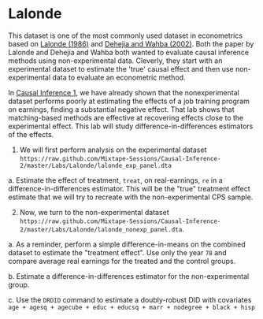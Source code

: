 # Lalonde

This dataset is one of the most commonly used dataset in econometrics based on [Lalonde (1986)](https://econpapers.repec.org/article/aeaaecrev/v_3a76_3ay_3a1986_3ai_3a4_3ap_3a604-20.htm) and [Dehejia and Wahba (2002)](https://www.uh.edu/~adkugler/Dehejia&Wahba.pdf). Both the paper by Lalonde and Dehejia and Wahba both wanted to evaluate causal inference methods using non-experimental data. Cleverly, they start with an experimental dataset to estimate the 'true' causal effect and then use non-experimental data to evaluate an econometric method.

In [Causal Inference 1](github.com/Mixtape-Sessions/Causal-Inference-1), we have already shown that the nonexperimental dataset performs poorly at estimating the effects of a job training program on earnings, finding a substantial negative effect. That lab shows that matching-based methods are effective at recovering effects close to the experimental effect. This lab will study difference-in-differences estimators of the effects.

1. We will first perform analysis on the experimental dataset `https://raw.github.com/Mixtape-Sessions/Causal-Inference-2/master/Labs/Lalonde/lalonde_exp_panel.dta`

a. Estimate the effect of treatment, `treat`, on real-earnings, `re` in a difference-in-differences estimator. This will be the "true" treatment effect estimate that we will try to recreate with the non-experimental CPS sample. 

2. Now, we turn to the non-experimental dataset `https://raw.github.com/Mixtape-Sessions/Causal-Inference-2/master/Labs/Lalonde/lalonde_nonexp_panel.dta`. 

a. As a reminder, perform a simple difference-in-means on the combined dataset to estimate the "treatment effect". Use only the year `78` and compare average real earnings for the treated and the control groups.

b. Estimate a difference-in-differences estimator for the non-experimental group.

c. Use the `DRDID` command to estimate a doubly-robust DID with covariates `age + agesq + agecube + educ + educsq + marr + nodegree + black + hisp`


